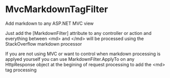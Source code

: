 # MvcMarkdownTagFilter
Add markdown to any ASP.NET MVC view

Just add the [MarkdownFilter] attribute to any controller
or action and everything between &lt;md&gt; and &lt;/md&gt;
will be processed using the StackOverflow markdown processor

If you are not using MVC or want to control when markdown processing 
is applyed yourself you can use MarkdownFilter.ApplyTo on any HttpResponse object
at the begining of request processing to add the &lt;md&gt; tag processing 
